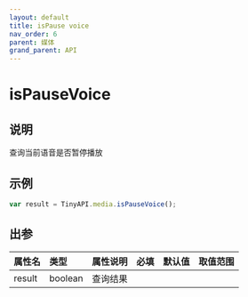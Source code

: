 ```yaml
---
layout: default
title: isPause voice
nav_order: 6
parent: 媒体
grand_parent: API
---
```


# isPauseVoice
## 说明
查询当前语音是否暂停播放

## 示例
```javascript
var result = TinyAPI.media.isPauseVoice();
```

## 出参

| 属性名    | 类型      | 属性说明 | 必填  | 默认值     | 取值范围                 |
|:-------|:--------|:-----|:----|:--------|:---------------------|
| result | boolean | 查询结果 |     |  |  |
